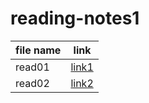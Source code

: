 # reading-notes1

| file name | link |
| ----------- | ----------- |
| read01 | [link1](read01.md) |
| read02 |  [link2](read02.md)  |
